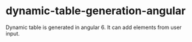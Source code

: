 # dynamic-table-generation-angular
Dynamic table is generated in angular 6. It can add elements from user input.
